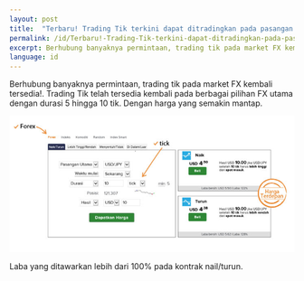 ```yaml
---
layout: post
title:  "Terbaru! Trading Tik terkini dapat ditradingkan pada pasangan utama FX"
permalink: /id/Terbaru!-Trading-Tik-terkini-dapat-ditradingkan-pada-pasangan-utama-FX/
excerpt: Berhubung banyaknya permintaan, trading tik pada market FX kembali tersedia!.
language: id
---
```


Berhubung banyaknya permintaan, trading tik pada market FX kembali tersedia!. Trading Tik telah tersedia kembali pada berbagai pilihan FX utama dengan durasi 5 hingga 10 tik. Dengan harga yang semakin mantap.

![](/post_images/FX-ticktrade-id.jpg)


Laba yang ditawarkan lebih dari 100% pada kontrak nail/turun.
